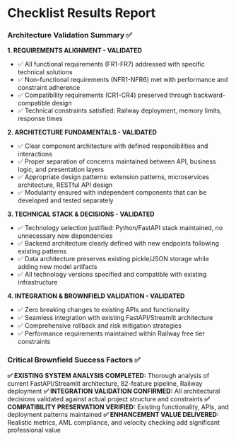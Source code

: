 # Checklist Results Report

### Architecture Validation Summary ✅

**1. REQUIREMENTS ALIGNMENT - VALIDATED**
- ✅ All functional requirements (FR1-FR7) addressed with specific technical solutions
- ✅ Non-functional requirements (NFR1-NFR6) met with performance and constraint adherence
- ✅ Compatibility requirements (CR1-CR4) preserved through backward-compatible design
- ✅ Technical constraints satisfied: Railway deployment, memory limits, response times

**2. ARCHITECTURE FUNDAMENTALS - VALIDATED**
- ✅ Clear component architecture with defined responsibilities and interactions
- ✅ Proper separation of concerns maintained between API, business logic, and presentation layers
- ✅ Appropriate design patterns: extension patterns, microservices architecture, RESTful API design
- ✅ Modularity ensured with independent components that can be developed and tested separately

**3. TECHNICAL STACK & DECISIONS - VALIDATED**
- ✅ Technology selection justified: Python/FastAPI stack maintained, no unnecessary new dependencies
- ✅ Backend architecture clearly defined with new endpoints following existing patterns
- ✅ Data architecture preserves existing pickle/JSON storage while adding new model artifacts
- ✅ All technology versions specified and compatible with existing infrastructure

**4. INTEGRATION & BROWNFIELD VALIDATION - VALIDATED**
- ✅ Zero breaking changes to existing APIs and functionality
- ✅ Seamless integration with existing FastAPI/Streamlit architecture
- ✅ Comprehensive rollback and risk mitigation strategies
- ✅ Performance requirements maintained within Railway free tier constraints

### Critical Brownfield Success Factors ✅

**✅ EXISTING SYSTEM ANALYSIS COMPLETED:** Thorough analysis of current FastAPI/Streamlit architecture, 82-feature pipeline, Railway deployment
**✅ INTEGRATION VALIDATION CONFIRMED:** All architectural decisions validated against actual project structure and constraints
**✅ COMPATIBILITY PRESERVATION VERIFIED:** Existing functionality, APIs, and deployment patterns maintained
**✅ ENHANCEMENT VALUE DELIVERED:** Realistic metrics, AML compliance, and velocity checking add significant professional value
